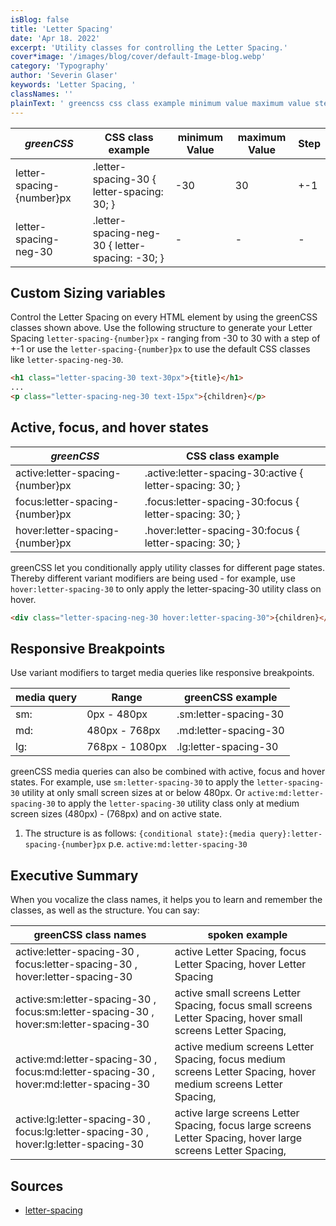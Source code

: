 ```yaml
---
isBlog: false
title: 'Letter Spacing'
date: 'Apr 18. 2022'
excerpt: 'Utility classes for controlling the Letter Spacing.'
cover*image: '/images/blog/cover/default-Image-blog.webp'
category: 'Typography'
author: 'Severin Glaser'
keywords: 'Letter Spacing, '
classNames: ''
plainText: ' greencss css class example minimum value maximum value step letter-spacing number px letter-spacing-30 letter-spacing: 30; -30 30 +-1 letter-spacing-neg-30 letter-spacing-neg-30 letter-spacing: -30; custom sizing variables control the letter spacing on every html element by using the greencss classes shown above use the following structure to generate your letter spacing `letter-spacing number px` ranging from -30 to 30 with a step of +-1 or use the `letter-spacing number px` to use the default css classes like `letter-spacing-neg-30`  active focus and hover states greencss css class example active:letter-spacing number px active :letter-spacing-30:active letter-spacing: 30; focus:letter-spacing number px focus :letter-spacing-30:focus letter-spacing: 30; hover:letter-spacing number px hover :letter-spacing-30:focus letter-spacing: 30; greencss let you conditionally apply utility classes for different page states thereby different variant modifiers are being used for example use `hover:letter-spacing-30` to only apply the letter-spacing-30 utility class on hover  responsive breakpoints use variant modifiers to target media queries like responsive breakpoints media query range greencss example sm: 0px 480px sm:letter-spacing-30 md: 480px 768px md:letter-spacing-30 lg: 768px 1080px lg:letter-spacing-30 greencss media queries can also be combined with active focus and hover states for example use `sm:letter-spacing-30` to apply the `letter-spacing-30` utility at only small screen sizes at or below 480px or `active:md:letter-spacing-30` to apply the `letter-spacing-30` utility class only at medium screen sizes 480px 768px and on active state 1 the structure is as follows: ` conditional state : media query :letter-spacing number px` p e `active:md:letter-spacing-30` executive summary when you vocalize the class names it helps you to learn and remember the classes as well as the structure you can say: greencss class names spoken example active:letter-spacing-30 focus:letter-spacing-30 hover:letter-spacing-30 active letter spacing focus letter spacing hover letter spacing active:sm:letter-spacing-30 focus:sm:letter-spacing-30 hover:sm:letter-spacing-30 active small screens letter spacing focus small screens letter spacing hover small screens letter spacing active:md:letter-spacing-30 focus:md:letter-spacing-30 hover:md:letter-spacing-30 active medium screens letter spacing focus medium screens letter spacing hover medium screens letter spacing active:lg:letter-spacing-30 focus:lg:letter-spacing-30 hover:lg:letter-spacing-30 active large screens letter spacing focus large screens letter spacing hover large screens letter spacing sources letter-spacing https: developer mozilla org en-us docs web css letter-spacing '
---
```


| _greenCSS_                | CSS class example                               | minimum Value | maximum Value | Step |
| ------------------------- | ----------------------------------------------- | ------------- | ------------- | ---- |
| letter-spacing-{number}px | .letter-spacing-30 { letter-spacing: 30; }      | -30           | 30            | +-1  |
| letter-spacing-neg-30     | .letter-spacing-neg-30 { letter-spacing: -30; } | -             | -             | -    |

## Custom Sizing variables

Control the Letter Spacing on every HTML element by using the greenCSS classes shown above. Use the following structure to generate your Letter Spacing `letter-spacing-{number}px` - ranging from -30 to 30 with a step of +-1 or use the `letter-spacing-{number}px` to use the default CSS classes like `letter-spacing-neg-30`.

```html
<h1 class="letter-spacing-30 text-30px">{title}</h1>
...
<p class="letter-spacing-neg-30 text-15px">{children}</p>
```

## Active, focus, and hover states

| _greenCSS_                       | CSS class example                                         |
| -------------------------------- | --------------------------------------------------------- |
| active:letter-spacing-{number}px | .active\:letter-spacing-30:active { letter-spacing: 30; } |
| focus:letter-spacing-{number}px  | .focus\:letter-spacing-30:focus { letter-spacing: 30; }   |
| hover:letter-spacing-{number}px  | .hover\:letter-spacing-30:focus { letter-spacing: 30; }   |

greenCSS let you conditionally apply utility classes for different page states. Thereby different variant modifiers are being used - for example, use `hover:letter-spacing-30` to only apply the letter-spacing-30 utility class on hover.

```html
<div class="letter-spacing-neg-30 hover:letter-spacing-30">{children}</div>
```

## Responsive Breakpoints

Use variant modifiers to target media queries like responsive breakpoints.

| media query | Range          | greenCSS example      |
| ----------- | -------------- | --------------------- |
| sm:         | 0px - 480px    | .sm:letter-spacing-30 |
| md:         | 480px - 768px  | .md:letter-spacing-30 |
| lg:         | 768px - 1080px | .lg:letter-spacing-30 |

greenCSS media queries can also be combined with active, focus and hover states. For example, use `sm:letter-spacing-30` to apply the `letter-spacing-30` utility at only small screen sizes at or below 480px. Or `active:md:letter-spacing-30` to apply the `letter-spacing-30` utility class only at medium screen sizes (480px) - (768px) and on active state.

1. The structure is as follows: `{conditional state}:{media query}:letter-spacing-{number}px` p.e. `active:md:letter-spacing-30`

## Executive Summary

When you vocalize the class names, it helps you to learn and remember the classes, as well as the structure. You can say:

| greenCSS class names                                                                  | spoken example                                                                                                  |
| ------------------------------------------------------------------------------------- | --------------------------------------------------------------------------------------------------------------- |
| active:letter-spacing-30 , focus:letter-spacing-30 , hover:letter-spacing-30          | active Letter Spacing, focus Letter Spacing, hover Letter Spacing                                               |
| active:sm:letter-spacing-30 , focus:sm:letter-spacing-30 , hover:sm:letter-spacing-30 | active small screens Letter Spacing, focus small screens Letter Spacing, hover small screens Letter Spacing,    |
| active:md:letter-spacing-30 , focus:md:letter-spacing-30 , hover:md:letter-spacing-30 | active medium screens Letter Spacing, focus medium screens Letter Spacing, hover medium screens Letter Spacing, |
| active:lg:letter-spacing-30 , focus:lg:letter-spacing-30 , hover:lg:letter-spacing-30 | active large screens Letter Spacing, focus large screens Letter Spacing, hover large screens Letter Spacing,    |

## Sources

- [letter-spacing](https://developer.mozilla.org/en-US/docs/Web/CSS/letter-spacing)
